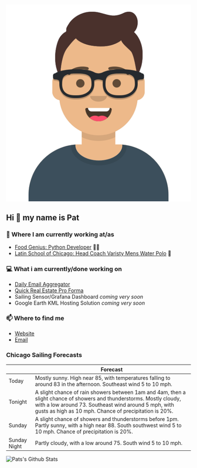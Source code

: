 [![Social banner for p-j-falconer](https://raw.githubusercontent.com/P-J-FALCONER/P-J-FALCONER/master/assets/avataaars.svg)](https://patfalconer.com/)
## Hi :wave: my name is Pat

### 💼 Where I am currently working at/as
- [Food Genius: Python Developer](https://getfoodgenius.com/) 🍔🐍
- [Latin School of Chicago: Head Coach Varisty Mens Water Polo](https://www.latinschool.org/) 🤽


### 💻 What i am currently/done working on
 - [Daily Email Aggregator](https://github.com/P-J-FALCONER/dott_daily_mail)
 - [Quick Real Estate Pro Forma](https://github.com/P-J-FALCONER/henry)
 - Sailing Sensor/Grafana Dashboard *coming very soon*
 - Google Earth KML Hosting Solution *coming very soon*

### 📫 Where to find me
 - [Website](https://patfalconer.com/)
 - [Email](mailto:patrick.j.falconer@gmail.com)


### Chicago Sailing Forecasts
|   | Forecast  |
|---|---|
| Today | Mostly sunny. High near 85, with temperatures falling to around 83 in the afternoon. Southeast wind 5 to 10 mph. |
| Tonight | A slight chance of rain showers between 1am and 4am, then a slight chance of showers and thunderstorms. Mostly cloudy, with a low around 73. Southeast wind around 5 mph, with gusts as high as 10 mph. Chance of precipitation is 20%. |
| Sunday | A slight chance of showers and thunderstorms before 1pm. Partly sunny, with a high near 88. South southwest wind 5 to 10 mph. Chance of precipitation is 20%. |
| Sunday Night | Partly cloudy, with a low around 75. South wind 5 to 10 mph. |

![Pats's Github Stats](https://github-readme-stats.vercel.app/api?username=p-j-falconer&show_icons=true&theme=radical)
